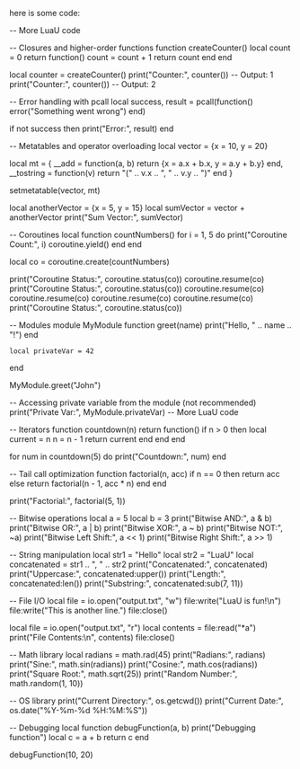 here is some code: 

-- More LuaU code

-- Closures and higher-order functions
function createCounter()
    local count = 0
    return function()
        count = count + 1
        return count
    end
end

local counter = createCounter()
print("Counter:", counter()) -- Output: 1
print("Counter:", counter()) -- Output: 2

-- Error handling with pcall
local success, result = pcall(function()
    error("Something went wrong")
end)

if not success then
    print("Error:", result)
end

-- Metatables and operator overloading
local vector = {x = 10, y = 20}

local mt = {
    __add = function(a, b)
        return {x = a.x + b.x, y = a.y + b.y}
    end,
    __tostring = function(v)
        return "(" .. v.x .. ", " .. v.y .. ")"
    end
}

setmetatable(vector, mt)

local anotherVector = {x = 5, y = 15}
local sumVector = vector + anotherVector
print("Sum Vector:", sumVector)

-- Coroutines
local function countNumbers()
    for i = 1, 5 do
        print("Coroutine Count:", i)
        coroutine.yield()
    end
end

local co = coroutine.create(countNumbers)

print("Coroutine Status:", coroutine.status(co))
coroutine.resume(co)
print("Coroutine Status:", coroutine.status(co))
coroutine.resume(co)
coroutine.resume(co)
coroutine.resume(co)
coroutine.resume(co)
print("Coroutine Status:", coroutine.status(co))

-- Modules
module MyModule
    function greet(name)
        print("Hello, " .. name .. "!")
    end

    local privateVar = 42
end

MyModule.greet("John")

-- Accessing private variable from the module (not recommended)
print("Private Var:", MyModule.privateVar)
-- More LuaU code

-- Iterators
function countdown(n)
    return function()
        if n > 0 then
            local current = n
            n = n - 1
            return current
        end
    end
end

for num in countdown(5) do
    print("Countdown:", num)
end

-- Tail call optimization
function factorial(n, acc)
    if n == 0 then
        return acc
    else
        return factorial(n - 1, acc * n)
    end
end

print("Factorial:", factorial(5, 1))

-- Bitwise operations
local a = 5
local b = 3
print("Bitwise AND:", a & b)
print("Bitwise OR:", a | b)
print("Bitwise XOR:", a ~ b)
print("Bitwise NOT:", ~a)
print("Bitwise Left Shift:", a << 1)
print("Bitwise Right Shift:", a >> 1)

-- String manipulation
local str1 = "Hello"
local str2 = "LuaU"
local concatenated = str1 .. ", " .. str2
print("Concatenated:", concatenated)
print("Uppercase:", concatenated:upper())
print("Length:", concatenated:len())
print("Substring:", concatenated:sub(7, 11))

-- File I/O
local file = io.open("output.txt", "w")
file:write("LuaU is fun!\n")
file:write("This is another line.")
file:close()

local file = io.open("output.txt", "r")
local contents = file:read("*a")
print("File Contents:\n", contents)
file:close()

-- Math library
local radians = math.rad(45)
print("Radians:", radians)
print("Sine:", math.sin(radians))
print("Cosine:", math.cos(radians))
print("Square Root:", math.sqrt(25))
print("Random Number:", math.random(1, 10))

-- OS library
print("Current Directory:", os.getcwd())
print("Current Date:", os.date("%Y-%m-%d %H:%M:%S"))

-- Debugging
local function debugFunction(a, b)
    print("Debugging function")
    local c = a + b
    return c
end

debugFunction(10, 20)

